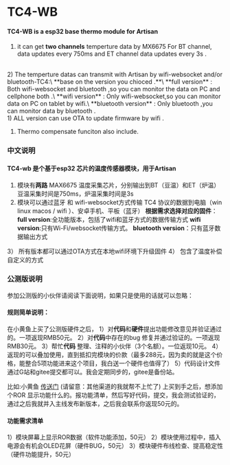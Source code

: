 # TC4-WB
#### TC4-WB is a esp32 base thermo module for Artisan 

1) it can get **two channels**  temperture data by MX6675 For BT channel, data updates every 750ms and ET channel data updates every 3s .
<br>
2) The temperture datas can transmit with Artisan by wifi-websocket and/or bluetooth-TC4:\
      **base on the version you chioced .**\
       **full version** : Both wifi-websocket and bluetooth ,so you can monitor the data on PC and cellphone both .\
       **wifi version** : Only wifi-websocket,so you can monitor data on PC on tablet by wifi.\
       **bluetooth version** : Only bluetooth ,you can monitor data by bluetooth .
<br>      
1) ALL version can use OTA to update firmware by wifi .
<br>
    
1) Thermo compensate funciton also include.

### 中文说明
#### TC4-wb 是个基于esp32 芯片的温度传感器模块，用于Artisan
       
1) 模块有**两路** MAX6675 温度采集芯片，分别输出到BT（豆温）和ET（炉温）豆温采集时间是750ms，炉温采集时间是3s
2) 模块可以通过蓝牙 和 wifi-websocket方式传输 TC4 协议的数据到电脑（win linux macos / wifi ）、安卓手机、平板（蓝牙）
**根据需求选择对应的固件**：
**full version**:全功能版本，包括了wifi和蓝牙方式的数据传输方式
**wifi version**:只有Wi-Fi/websocket传输方式。
**bluetooth version**：只有蓝牙数据输出方式

3） 所有版本都可以通过OTA方式在本地wifi环境下升级固件
4） 包含了温度补偿自定义的方式

### 公测版说明
参加公测版的小伙伴请阅读下面说明，如果只是使用的话就可以忽略：
#### 规则简单说明：
在小黄鱼上买了公测版硬件之后，
1）对**代码**和**硬件**提出功能修改意见并验证通过的。一项返现RMB50元。
2）对**代码**中存在的bug 修复并通过验证的。一项返现RMB30元。
3）帮忙**代码** 整理、注释的小伙伴（3个名额）。一位返现10元。
4）返现的可以叠加使用，直到抵扣完模块的价款（最多288元，因为卖的就是这个价格，能整合5项功能进来这个项目，我白送一个硬件也值得了）
5）代码设计文件通过G站和gitee提交都可以。我会定期同步的，gitee是备份站。

比如:小黄鱼 [传送门](https://m.tb.cn/h.UNjM5cI?tk=xDD2dhO9j6p) (请留意：其他渠道的我就帮不上忙了) 上买到手之后，想添加个ROR 显示功能什么的。报功能清单，然后写好代码，提交，我会测试验证的，通过之后我就并入主线发布新版本，之后我会联系你返现50元的。

#### 功能需求清单
1）模块屏幕上显示ROR数据（软件功能添加，50元）
2）模块使用过程中，插入电源会有机会OLED花屏（硬件BUG，50元）
3）模块硬件布线检查、提高稳定性（硬件功能提升，50元）


